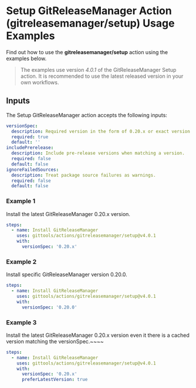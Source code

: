 # Setup GitReleaseManager Action (gitreleasemanager/setup) Usage Examples

Find out how to use the **gitreleasemanager/setup** action using the examples below.

> The examples use version _4.0.1_ of the GitReleaseManager Setup action.  It is recommended to use the latest released version in your own workflows.

## Inputs

The Setup GitReleaseManager action accepts the following inputs:

```yaml
versionSpec:
  description: Required version in the form of 0.20.x or exact version like 0.20.0.
  required: true
  default: ''
includePrerelease:
  description: Include pre-release versions when matching a version.
  required: false
  default: false
ignoreFailedSources:
  description: Treat package source failures as warnings.
  required: false
  default: false
```

### Example 1

Install the latest GitReleaseManager 0.20.x version.

```yaml
steps:
  - name: Install GitReleaseManager
    uses: gittools/actions/gitreleasemanager/setup@v4.0.1
    with:
      versionSpec: '0.20.x'
```

### Example 2

Install specific GitReleaseManager version 0.20.0.

```yaml
steps:
  - name: Install GitReleaseManager
    uses: gittools/actions/gitreleasemanager/setup@v4.0.1
    with:
      versionSpec: '0.20.0'
```

### Example 3

Install the latest GitReleaseManager 0.20.x version even it there is a cached version matching the versionSpec.~~~~

```yaml
steps:
  - name: Install GitReleaseManager
    uses: gittools/actions/gitreleasemanager/setup@v4.0.1
    with:
      versionSpec: '0.20.x'
      preferLatestVersion: true
```
